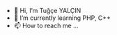 - 👋 Hi, I’m Tuğçe YALÇIN 
- 🌱 I’m currently learning PHP, C++
- 📫 How to reach me ...

<!---
tugce-yalcin/tugce-yalcin is a ✨ special ✨ repository because its `README.md` (this file) appears on your GitHub profile.
You can click the Preview link to take a look at your changes.
--->
